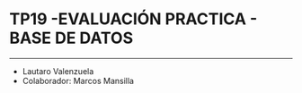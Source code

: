 # TP19 -EVALUACIÓN PRACTICA - BASE DE DATOS
---

- Lautaro Valenzuela
- Colaborador: Marcos Mansilla